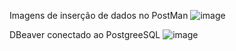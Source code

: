 Imagens de inserção de dados no PostMan
![image](https://github.com/Macedopy/CRUD-Spring-Boot-PostgreeSQL-Academia/assets/108029211/c4129c11-fef4-4df5-aa1c-ca486bfcb576)

DBeaver conectado ao PostgreeSQL
![image](https://github.com/Macedopy/CRUD-Spring-Boot-PostgreeSQL-Academia/assets/108029211/f05f8483-92cb-4100-8bbf-cfb413cb4c7a)
